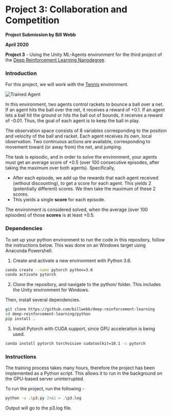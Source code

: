 [//]: # (Image References)

[image1]: https://user-images.githubusercontent.com/10624937/42135623-e770e354-7d12-11e8-998d-29fc74429ca2.gif "Trained Agent"

# Project 3: Collaboration and Competition

**Project Submission by Bill Webb**

**April 2020**

**Project 3** - Using the Unity ML-Agents environment for the third project of the [Deep Reinforcement Learning Nanodegree](https://www.udacity.com/course/deep-reinforcement-learning-nanodegree--nd893).

### Introduction

For this project, we will work with the [Tennis](https://github.com/Unity-Technologies/ml-agents/blob/master/docs/Learning-Environment-Examples.md#tennis) environment.

![Trained Agent][image1]

In this environment, two agents control rackets to bounce a ball over a net. If an agent hits the ball over the net, it receives a reward of +0.1.  If an agent lets a ball hit the ground or hits the ball out of bounds, it receives a reward of -0.01.  Thus, the goal of each agent is to keep the ball in play.

The observation space consists of 8 variables corresponding to the position and velocity of the ball and racket. Each agent receives its own, local observation.  Two continuous actions are available, corresponding to movement toward (or away from) the net, and jumping.

The task is episodic, and in order to solve the environment, your agents must get an average score of +0.5 (over 100 consecutive episodes, after taking the maximum over both agents). Specifically,

- After each episode, we add up the rewards that each agent received (without discounting), to get a score for each agent. This yields 2 (potentially different) scores. We then take the maximum of these 2 scores.
- This yields a single **score** for each episode.

The environment is considered solved, when the average (over 100 episodes) of those **scores** is at least +0.5.

### Dependencies

To set up your python environment to run the code in this repository, follow the instructions below.  This was done on an Windows target using Anaconda Powershell.

1. Create and activate a new environment with Python 3.6.

``` bash
conda create --name pytorch python=3.6
conda activate pytorch
```

2. Clone the repository, and navigate to the python/ folder. This includes the Unity environment for Windows.

Then, install several dependencies.

``` bash
git clone https://github.com/billwebb/deep-reinforcement-learning
cd deep-reinforcement-learning/python
pip install .
```
3. Install Pytorch with CUDA support, since GPU acceleration is being used.

``` bash
conda install pytorch torchvision cudatoolkit=10.1 -c pytorch
```

### Instructions

The training process takes many hours, therefore the project has been implemented as a Python script.  This allows it to run in the background on the GPU-based server uninterrupted.

To run the project, run the following -

``` bash
python -u .\p3.py 2>&1 > .\p3.log
```

Output will go to the p3.log file.
